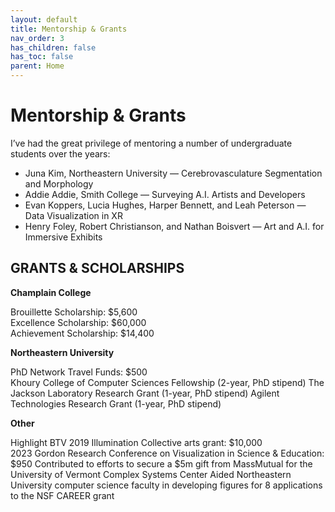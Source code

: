 ```yaml
---
layout: default
title: Mentorship & Grants
nav_order: 3
has_children: false
has_toc: false
parent: Home
---
```

# Mentorship & Grants

I’ve had the great privilege of mentoring a number of undergraduate students over the years:

- Juna Kim, Northeastern University — Cerebrovasculature Segmentation and Morphology
- Addie Addie, Smith College — Surveying A.I. Artists and Developers
- Evan Koppers, Lucia Hughes, Harper Bennett, and Leah Peterson — Data Visualization in XR
- Henry Foley, Robert Christianson, and Nathan Boisvert — Art and A.I. for Immersive Exhibits

## GRANTS & SCHOLARSHIPS

__Champlain College__

Brouillette Scholarship: $5,600  
Excellence Scholarship: $60,000  
Achievement Scholarship: $14,400  


__Northeastern University__

PhD Network Travel Funds: $500  
Khoury College of Computer Sciences Fellowship (2-year, PhD stipend)
The Jackson Laboratory Research Grant (1-year, PhD stipend)
Agilent Technologies Research Grant (1-year, PhD stipend)  


__Other__

Highlight BTV 2019 Illumination Collective arts grant: $10,000  
2023 Gordon Research Conference on Visualization in Science & Education: $950
Contributed to efforts to secure a $5m gift from MassMutual for the University of Vermont Complex Systems Center
Aided Northeastern University computer science faculty in developing figures for 8 applications to the NSF CAREER grant
